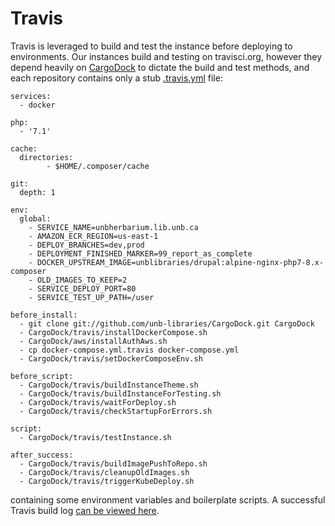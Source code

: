 # Travis
Travis is leveraged to build and test the instance before deploying to environments. Our instances build and testing on travisci.org, however they depend heavily on [CargoDock](CargoDock.md) to dictate the build and test methods, and each repository contains only a stub [.travis.yml](https://raw.githubusercontent.com/unb-libraries/unbherbarium.lib.unb.ca/dev/.travis.yml) file:

```
services:
  - docker

php:
  - '7.1'

cache:
  directories:
        - $HOME/.composer/cache

git:
  depth: 1

env:
  global:
    - SERVICE_NAME=unbherbarium.lib.unb.ca
    - AMAZON_ECR_REGION=us-east-1
    - DEPLOY_BRANCHES=dev,prod
    - DEPLOYMENT_FINISHED_MARKER=99_report_as_complete
    - DOCKER_UPSTREAM_IMAGE=unblibraries/drupal:alpine-nginx-php7-8.x-composer
    - OLD_IMAGES_TO_KEEP=2
    - SERVICE_DEPLOY_PORT=80
    - SERVICE_TEST_UP_PATH=/user

before_install:
  - git clone git://github.com/unb-libraries/CargoDock.git CargoDock
  - CargoDock/travis/installDockerCompose.sh
  - CargoDock/aws/installAuthAws.sh
  - cp docker-compose.yml.travis docker-compose.yml
  - CargoDock/travis/setDockerComposeEnv.sh

before_script:
  - CargoDock/travis/buildInstanceTheme.sh
  - CargoDock/travis/buildInstanceForTesting.sh
  - CargoDock/travis/waitForDeploy.sh
  - CargoDock/travis/checkStartupForErrors.sh

script:
  - CargoDock/travis/testInstance.sh

after_success:
  - CargoDock/travis/buildImagePushToRepo.sh
  - CargoDock/travis/cleanupOldImages.sh
  - CargoDock/travis/triggerKubeDeploy.sh
```

containing some environment variables and boilerplate scripts. A successful Travis build log [can be viewed here](https://travis-ci.org/unb-libraries/unbherbarium.lib.unb.ca/builds/362701681).
